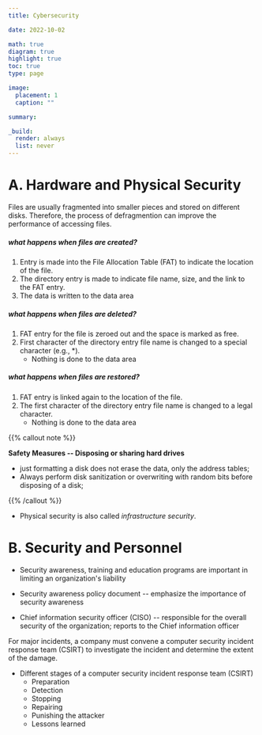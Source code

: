 ```yaml
---
title: Cybersecurity

date: 2022-10-02

math: true
diagram: true
highlight: true
toc: true
type: page

image:
  placement: 1
  caption: ""

summary:

_build:
  render: always
  list: never
---
```


# A. Hardware and Physical Security

Files are usually fragmented into smaller pieces and stored on different disks. Therefore, the process of defragmention can improve the performance of accessing files.

##### what happens when files are created?

1. Entry is made into the File Allocation Table (FAT) to indicate the location of the file.
2. The directory entry is made to indicate file name, size, and the link to the FAT entry.
3. The data is written to the data area

##### what happens when files are deleted?

1. FAT entry for the file is zeroed out and the space is marked as free.
2. First character of the directory entry file name is changed to a special character (e.g., \*).
   - Nothing is done to the data area

##### what happens when files are restored?

1. FAT entry is linked again to the location of the file.
2. The first character of the directory entry file name is changed to a legal character.
   - Nothing is done to the data area

{{% callout note %}}

**Safety Measures -- Disposing or sharing hard drives**

- just formatting a disk does not erase the data, only the address tables;
- Always perform disk sanitization or overwriting with random bits before disposing of a disk;

{{% /callout %}}

- Physical security is also called _infrastructure security_.

# B. Security and Personnel

- Security awareness, training and education programs are important in limiting an organization's liability
- Security awareness policy document -- emphasize the importance of security awareness

- Chief information security officer (CISO) -- responsible for the overall security of the organization; reports to the Chief information officer

For major incidents, a company must convene a computer security incident response team (CSIRT) to investigate the incident and determine the extent of the damage.

- Different stages of a computer security incident response team (CSIRT)
  - Preparation
  - Detection
  - Stopping
  - Repairing
  - Punishing the attacker
  - Lessons learned
